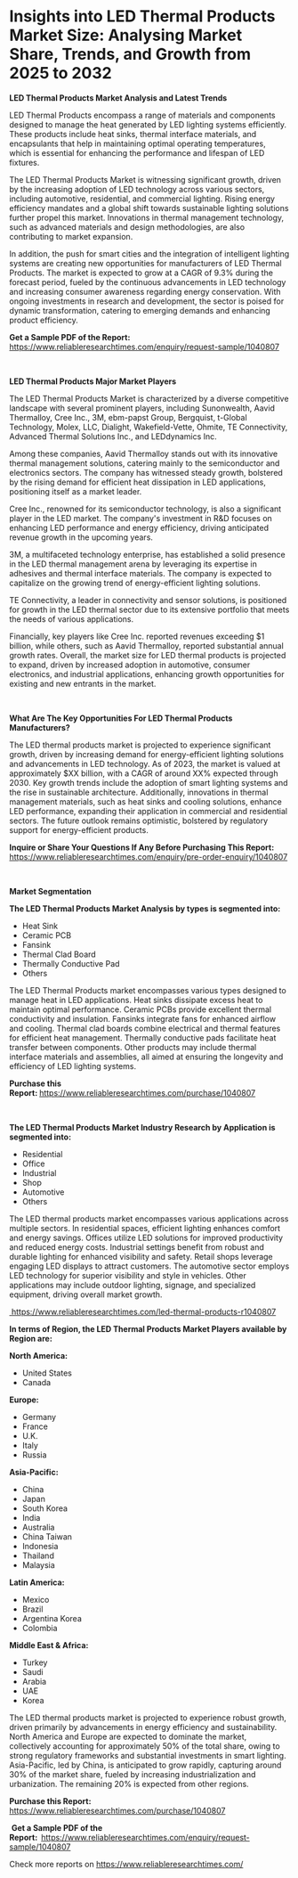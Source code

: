 <p><h1>Insights into LED Thermal Products Market Size: Analysing Market Share, Trends, and Growth from 2025 to 2032</h1></p><p><strong>LED Thermal Products Market Analysis and Latest Trends</strong></p>
<p><p>LED Thermal Products encompass a range of materials and components designed to manage the heat generated by LED lighting systems efficiently. These products include heat sinks, thermal interface materials, and encapsulants that help in maintaining optimal operating temperatures, which is essential for enhancing the performance and lifespan of LED fixtures.</p><p>The LED Thermal Products Market is witnessing significant growth, driven by the increasing adoption of LED technology across various sectors, including automotive, residential, and commercial lighting. Rising energy efficiency mandates and a global shift towards sustainable lighting solutions further propel this market. Innovations in thermal management technology, such as advanced materials and design methodologies, are also contributing to market expansion.</p><p>In addition, the push for smart cities and the integration of intelligent lighting systems are creating new opportunities for manufacturers of LED Thermal Products. The market is expected to grow at a CAGR of 9.3% during the forecast period, fueled by the continuous advancements in LED technology and increasing consumer awareness regarding energy conservation. With ongoing investments in research and development, the sector is poised for dynamic transformation, catering to emerging demands and enhancing product efficiency.</p></p>
<p><strong>Get a Sample PDF of the Report:&nbsp;</strong> <a href="https://www.reliableresearchtimes.com/enquiry/request-sample/1040807?utm_campaign=2233&utm_medium=2&utm_source=Github&utm_content=ia&utm_term=06042025&utm_id=led-thermal-products">https://www.reliableresearchtimes.com/enquiry/request-sample/1040807</a></p>
<p>&nbsp;</p>
<p><strong>LED Thermal Products Major Market Players</strong></p>
<p><p>The LED Thermal Products Market is characterized by a diverse competitive landscape with several prominent players, including Sunonwealth, Aavid Thermalloy, Cree Inc., 3M, ebm-papst Group, Bergquist, t-Global Technology, Molex, LLC, Dialight, Wakefield-Vette, Ohmite, TE Connectivity, Advanced Thermal Solutions Inc., and LEDdynamics Inc. </p><p>Among these companies, Aavid Thermalloy stands out with its innovative thermal management solutions, catering mainly to the semiconductor and electronics sectors. The company has witnessed steady growth, bolstered by the rising demand for efficient heat dissipation in LED applications, positioning itself as a market leader. </p><p>Cree Inc., renowned for its semiconductor technology, is also a significant player in the LED market. The company's investment in R&D focuses on enhancing LED performance and energy efficiency, driving anticipated revenue growth in the upcoming years.</p><p>3M, a multifaceted technology enterprise, has established a solid presence in the LED thermal management arena by leveraging its expertise in adhesives and thermal interface materials. The company is expected to capitalize on the growing trend of energy-efficient lighting solutions.</p><p>TE Connectivity, a leader in connectivity and sensor solutions, is positioned for growth in the LED thermal sector due to its extensive portfolio that meets the needs of various applications.</p><p>Financially, key players like Cree Inc. reported revenues exceeding $1 billion, while others, such as Aavid Thermalloy, reported substantial annual growth rates. Overall, the market size for LED thermal products is projected to expand, driven by increased adoption in automotive, consumer electronics, and industrial applications, enhancing growth opportunities for existing and new entrants in the market.</p></p>
<p>&nbsp;</p>
<p><strong>What Are The Key Opportunities For LED Thermal Products Manufacturers?</strong></p>
<p><p>The LED thermal products market is projected to experience significant growth, driven by increasing demand for energy-efficient lighting solutions and advancements in LED technology. As of 2023, the market is valued at approximately $XX billion, with a CAGR of around XX% expected through 2030. Key growth trends include the adoption of smart lighting systems and the rise in sustainable architecture. Additionally, innovations in thermal management materials, such as heat sinks and cooling solutions, enhance LED performance, expanding their application in commercial and residential sectors. The future outlook remains optimistic, bolstered by regulatory support for energy-efficient products.</p></p>
<p><strong>Inquire or Share Your Questions If Any Before Purchasing This Report:</strong> <a href="https://www.reliableresearchtimes.com/enquiry/pre-order-enquiry/1040807?utm_campaign=2233&utm_medium=2&utm_source=Github&utm_content=ia&utm_term=06042025&utm_id=led-thermal-products">https://www.reliableresearchtimes.com/enquiry/pre-order-enquiry/1040807</a></p>
<p>&nbsp;</p>
<p><strong>Market Segmentation</strong></p>
<p><strong>The LED Thermal Products Market Analysis by types is segmented into:</strong></p>
<p><ul><li>Heat Sink</li><li>Ceramic PCB</li><li>Fansink</li><li>Thermal Clad Board</li><li>Thermally Conductive Pad</li><li>Others</li></ul></p>
<p><p>The LED Thermal Products market encompasses various types designed to manage heat in LED applications. Heat sinks dissipate excess heat to maintain optimal performance. Ceramic PCBs provide excellent thermal conductivity and insulation. Fansinks integrate fans for enhanced airflow and cooling. Thermal clad boards combine electrical and thermal features for efficient heat management. Thermally conductive pads facilitate heat transfer between components. Other products may include thermal interface materials and assemblies, all aimed at ensuring the longevity and efficiency of LED lighting systems.</p></p>
<p><strong>Purchase this Report:&nbsp;</strong><a href="https://www.reliableresearchtimes.com/purchase/1040807?utm_campaign=2233&utm_medium=2&utm_source=Github&utm_content=ia&utm_term=06042025&utm_id=led-thermal-products">https://www.reliableresearchtimes.com/purchase/1040807</a></p>
<p>&nbsp;</p>
<p><strong>The LED Thermal Products Market Industry Research by Application is segmented into:</strong></p>
<p><ul><li>Residential</li><li>Office</li><li>Industrial</li><li>Shop</li><li>Automotive</li><li>Others</li></ul></p>
<p><p>The LED thermal products market encompasses various applications across multiple sectors. In residential spaces, efficient lighting enhances comfort and energy savings. Offices utilize LED solutions for improved productivity and reduced energy costs. Industrial settings benefit from robust and durable lighting for enhanced visibility and safety. Retail shops leverage engaging LED displays to attract customers. The automotive sector employs LED technology for superior visibility and style in vehicles. Other applications may include outdoor lighting, signage, and specialized equipment, driving overall market growth.</p></p>
<p><a href="https://www.reliableresearchtimes.com/led-thermal-products-r1040807?utm_campaign=2233&utm_medium=2&utm_source=Github&utm_content=ia&utm_term=06042025&utm_id=led-thermal-products">&nbsp;https://www.reliableresearchtimes.com/led-thermal-products-r1040807</a></p>
<p><strong>In terms of Region, the LED Thermal Products Market Players available by Region are:</strong></p>
<p>
    <p> <strong> North America: </strong>
        <ul>
            <li>United States</li>
            <li>Canada</li>
        </ul>
        </p> 
    <p> <strong> Europe: </strong>
        <ul>
            <li>Germany</li>
            <li>France</li>
            <li>U.K.</li>
            <li>Italy</li>
            <li>Russia</li>
        </ul>
        </p> 
    <p> <strong> Asia-Pacific: </strong>
        <ul>
            <li>China</li>
            <li>Japan</li>
            <li>South Korea</li>
            <li>India</li>
            <li>Australia</li>
            <li>China Taiwan</li>
            <li>Indonesia</li>
            <li>Thailand</li>
            <li>Malaysia</li>
        </ul>
        </p> 
    <p> <strong> Latin America: </strong>
        <ul>
            <li>Mexico</li>
            <li>Brazil</li>
            <li>Argentina Korea</li>
            <li>Colombia</li>
        </ul>
        </p> 
    <p> <strong> Middle East & Africa: </strong>
        <ul>
            <li>Turkey</li>
            <li>Saudi</li>
            <li>Arabia</li>
            <li>UAE</li>
            <li>Korea</li>
        </ul>
    </p>
    </p>
<p><p>The LED thermal products market is projected to experience robust growth, driven primarily by advancements in energy efficiency and sustainability. North America and Europe are expected to dominate the market, collectively accounting for approximately 50% of the total share, owing to strong regulatory frameworks and substantial investments in smart lighting. Asia-Pacific, led by China, is anticipated to grow rapidly, capturing around 30% of the market share, fueled by increasing industrialization and urbanization. The remaining 20% is expected from other regions.</p></p>
<p><strong>Purchase this Report: </strong><a href="https://www.reliableresearchtimes.com/purchase/1040807?utm_campaign=2233&utm_medium=2&utm_source=Github&utm_content=ia&utm_term=06042025&utm_id=led-thermal-products">https://www.reliableresearchtimes.com/purchase/1040807</a></p>
<p>&nbsp;<strong>Get a Sample PDF of the Report:&nbsp;&nbsp;</strong><a href="https://www.reliableresearchtimes.com/enquiry/request-sample/1040807?utm_campaign=2233&utm_medium=2&utm_source=Github&utm_content=ia&utm_term=06042025&utm_id=led-thermal-products">https://www.reliableresearchtimes.com/enquiry/request-sample/1040807</a></p>
<p><strong></strong></p>
<p>Check more reports on <a href="https://www.reliableresearchtimes.com/?utm_campaign=2233&utm_medium=2&utm_source=Github&utm_content=ia&utm_term=06042025&utm_id=led-thermal-products">https://www.reliableresearchtimes.com/</a></p>